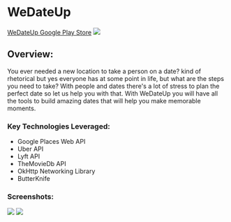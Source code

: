# WeDateUp

[WeDateUp Google Play Store](https://play.google.com/store/apps/details?id=com.datenyc.mom.datenyc&hl=en)
![](https://play.google.com/intl/en_us/badges/images/badge_new.png)

## Overview:
You ever needed a new location to take a person on a date? kind of rhetorical but yes everyone has at some point in life, but what are the steps you need to take? With people and dates there's a lot of stress to plan the perfect date so let us help you with that. With WeDateUp you will have all the tools to build amazing dates that will help you make memorable moments.

### Key Technologies Leveraged:
-  Google Places Web API
-  Uber API
-  Lyft API
-  TheMovieDb API
-  OkHttp Networking Library
-  ButterKnife 

### Screenshots:
![](https://lh3.googleusercontent.com/wjN0SLBuy4dtCRT1a1qZ4sHJfTvPesD6B-Y8kERaaEU6guxVNl31n6gCrrdTJqiNJqY=h900-rw)
![](https://lh3.googleusercontent.com/RND-JMhkKPdKYPsTd2HjKb9dgPoIKkRW-ObOm9P4FAzrTM1JmyAewX2xel0s5mUzsA=h900-rw)
